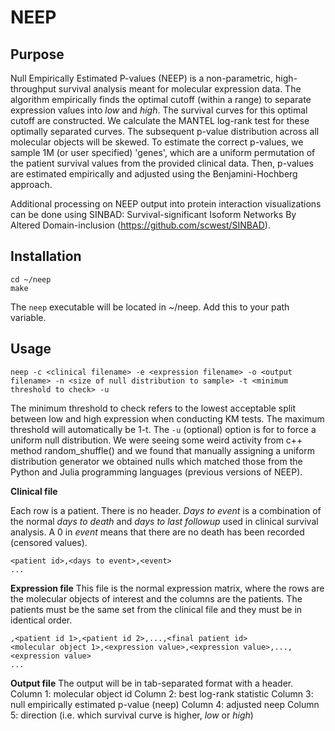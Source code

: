 # NEEP
## Purpose
Null Empirically Estimated P-values (NEEP) is a non-parametric, high-throughput survival analysis meant for molecular expression data. The algorithm empirically finds the optimal cutoff (within a range) to separate expression values into *low* and *high*. The survival curves for this optimal cutoff are constructed. We calculate the MANTEL log-rank test for these optimally separated curves. The subsequent p-value distribution across all molecular objects will be skewed. To estimate the correct p-values, we sample 1M (or user specified) 'genes', which are a uniform permutation of the patient survival values from the provided clinical data. Then, p-values are estimated empirically and adjusted using the Benjamini-Hochberg approach.

Additional processing on NEEP output into protein interaction visualizations can be done using SINBAD: Survival-significant Isoform Networks By Altered Domain-inclusion (https://github.com/scwest/SINBAD).

## Installation

```console
cd ~/neep
make
```

The ```neep``` executable will be located in ~/neep. Add this to your path variable. 

## Usage

```console
neep -c <clinical filename> -e <expression filename> -o <output filename> -n <size of null distribution to sample> -t <minimum threshold to check> -u
```

The minimum threshold to check refers to the lowest acceptable split between low and high expression when conducting KM tests. The maximum threshold will automatically be 1-t. The ```-u``` (optional) option is for to force a uniform null distribution. We were seeing some weird activity from c++ method random_shuffle() and we found that manually assigning a uniform distribution generator we obtained nulls which matched those from the Python and Julia programming languages (previous versions of NEEP).

**Clinical file**

Each row is a patient. There is no header. *Days to event* is a combination of the normal *days to death* and *days to last followup* used in clinical survival analysis. A 0 in *event* means that there are no death has been recorded (censored values). 

```
<patient id>,<days to event>,<event>
...
```

**Expression file**
This file is the normal expression matrix, where the rows are the molecular objects of interest and the columns are the patients. The patients must be the same set from the clinical file and they must be in identical order. 

```
,<patient id 1>,<patient id 2>,...,<final patient id>
<molecular object 1>,<expression value>,<expression value>,...,<expression value>
...
```

**Output file**
The output will be in tab-separated format with a header.
Column 1: molecular object id
Column 2: best log-rank statistic
Column 3: null empirically estimated p-value (neep)
Column 4: adjusted neep
Column 5: direction (i.e. which survival curve is higher, *low* or *high*)

